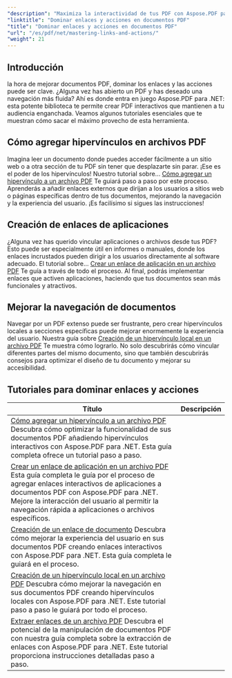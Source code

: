 ```yaml
---
"description": "Maximiza la interactividad de tus PDF con Aspose.PDF para .NET. Descubre cómo añadir hipervínculos y mejorar la navegación con nuestros tutoriales paso a paso."
"linktitle": "Dominar enlaces y acciones en documentos PDF"
"title": "Dominar enlaces y acciones en documentos PDF"
"url": "/es/pdf/net/mastering-links-and-actions/"
"weight": 21
---
```


## Introducción

la hora de mejorar documentos PDF, dominar los enlaces y las acciones puede ser clave. ¿Alguna vez has abierto un PDF y has deseado una navegación más fluida? Ahí es donde entra en juego Aspose.PDF para .NET: esta potente biblioteca te permite crear PDF interactivos que mantienen a tu audiencia enganchada. Veamos algunos tutoriales esenciales que te muestran cómo sacar el máximo provecho de esta herramienta.

## Cómo agregar hipervínculos en archivos PDF
Imagina leer un documento donde puedes acceder fácilmente a un sitio web o a otra sección de tu PDF sin tener que desplazarte sin parar. ¡Ese es el poder de los hipervínculos! Nuestro tutorial sobre... [Cómo agregar un hipervínculo a un archivo PDF](./adding-hyperlink/) Te guiará paso a paso por este proceso. Aprenderás a añadir enlaces externos que dirijan a los usuarios a sitios web o páginas específicas dentro de tus documentos, mejorando la navegación y la experiencia del usuario. ¡Es facilísimo si sigues las instrucciones!

## Creación de enlaces de aplicaciones
¿Alguna vez has querido vincular aplicaciones o archivos desde tus PDF? Esto puede ser especialmente útil en informes o manuales, donde los enlaces incrustados pueden dirigir a los usuarios directamente al software adecuado. El tutorial sobre... [Crear un enlace de aplicación en un archivo PDF](./creating-application-link/) Te guía a través de todo el proceso. Al final, podrás implementar enlaces que activen aplicaciones, haciendo que tus documentos sean más funcionales y atractivos.

## Mejorar la navegación de documentos
Navegar por un PDF extenso puede ser frustrante, pero crear hipervínculos locales a secciones específicas puede mejorar enormemente la experiencia del usuario. Nuestra guía sobre [Creación de un hipervínculo local en un archivo PDF](./creating-local-hyperlink/) Te muestra cómo lograrlo. No solo descubrirás cómo vincular diferentes partes del mismo documento, sino que también descubrirás consejos para optimizar el diseño de tu documento y mejorar su accesibilidad.

## Tutoriales para dominar enlaces y acciones
| Título | Descripción |
| --- | --- | 
| [Cómo agregar un hipervínculo a un archivo PDF](./adding-hyperlink/) Descubra cómo optimizar la funcionalidad de sus documentos PDF añadiendo hipervínculos interactivos con Aspose.PDF para .NET. Esta guía completa ofrece un tutorial paso a paso.  
| [Crear un enlace de aplicación en un archivo PDF](./creating-application-link/) Esta guía completa le guía por el proceso de agregar enlaces interactivos de aplicaciones a documentos PDF con Aspose.PDF para .NET. Mejore la interacción del usuario al permitir la navegación rápida a aplicaciones o archivos específicos.  
| [Creación de un enlace de documento](./creating-document-link/) Descubra cómo mejorar la experiencia del usuario en sus documentos PDF creando enlaces interactivos con Aspose.PDF para .NET. Esta guía completa le guiará en el proceso.  
| [Creación de un hipervínculo local en un archivo PDF](./creating-local-hyperlink/) Descubra cómo mejorar la navegación en sus documentos PDF creando hipervínculos locales con Aspose.PDF para .NET. Este tutorial paso a paso le guiará por todo el proceso.  
| [Extraer enlaces de un archivo PDF](./extract-links-from-pdf-file/) Descubra el potencial de la manipulación de documentos PDF con nuestra guía completa sobre la extracción de enlaces con Aspose.PDF para .NET. Este tutorial proporciona instrucciones detalladas paso a paso.